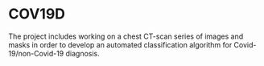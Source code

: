 # COV19D
The project includes working on a chest CT-scan series of images and masks in order to develop an automated classification algorithm for Covid-19/non-Covid-19 diagnosis.
